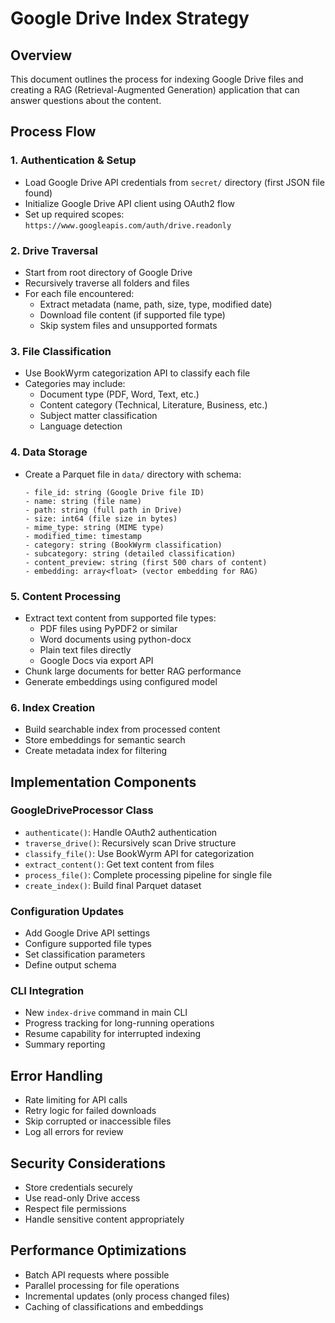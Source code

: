 # Google Drive Index Strategy

## Overview
This document outlines the process for indexing Google Drive files and creating a RAG (Retrieval-Augmented Generation) application that can answer questions about the content.

## Process Flow

### 1. Authentication & Setup
- Load Google Drive API credentials from `secret/` directory (first JSON file found)
- Initialize Google Drive API client using OAuth2 flow
- Set up required scopes: `https://www.googleapis.com/auth/drive.readonly`

### 2. Drive Traversal
- Start from root directory of Google Drive
- Recursively traverse all folders and files
- For each file encountered:
  - Extract metadata (name, path, size, type, modified date)
  - Download file content (if supported file type)
  - Skip system files and unsupported formats

### 3. File Classification
- Use BookWyrm categorization API to classify each file
- Categories may include:
  - Document type (PDF, Word, Text, etc.)
  - Content category (Technical, Literature, Business, etc.)
  - Subject matter classification
  - Language detection

### 4. Data Storage
- Create a Parquet file in `data/` directory with schema:
  ```
  - file_id: string (Google Drive file ID)
  - name: string (file name)
  - path: string (full path in Drive)
  - size: int64 (file size in bytes)
  - mime_type: string (MIME type)
  - modified_time: timestamp
  - category: string (BookWyrm classification)
  - subcategory: string (detailed classification)
  - content_preview: string (first 500 chars of content)
  - embedding: array<float> (vector embedding for RAG)
  ```

### 5. Content Processing
- Extract text content from supported file types:
  - PDF files using PyPDF2 or similar
  - Word documents using python-docx
  - Plain text files directly
  - Google Docs via export API
- Chunk large documents for better RAG performance
- Generate embeddings using configured model

### 6. Index Creation
- Build searchable index from processed content
- Store embeddings for semantic search
- Create metadata index for filtering

## Implementation Components

### GoogleDriveProcessor Class
- `authenticate()`: Handle OAuth2 authentication
- `traverse_drive()`: Recursively scan Drive structure  
- `classify_file()`: Use BookWyrm API for categorization
- `extract_content()`: Get text content from files
- `process_file()`: Complete processing pipeline for single file
- `create_index()`: Build final Parquet dataset

### Configuration Updates
- Add Google Drive API settings
- Configure supported file types
- Set classification parameters
- Define output schema

### CLI Integration
- New `index-drive` command in main CLI
- Progress tracking for long-running operations
- Resume capability for interrupted indexing
- Summary reporting

## Error Handling
- Rate limiting for API calls
- Retry logic for failed downloads
- Skip corrupted or inaccessible files
- Log all errors for review

## Security Considerations
- Store credentials securely
- Use read-only Drive access
- Respect file permissions
- Handle sensitive content appropriately

## Performance Optimizations
- Batch API requests where possible
- Parallel processing for file operations
- Incremental updates (only process changed files)
- Caching of classifications and embeddings
